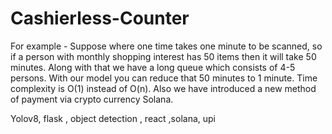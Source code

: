# Cashierless-Counter
For example - Suppose where one time takes one minute to be scanned, so if a person with monthly shopping interest has 50 items then it will take 50 minutes. Along with that we have  a long queue which consists of 4-5 persons. With our model you can reduce that 50 minutes to 1 minute.  Time complexity is O(1) instead of O(n). Also we have introduced a new method of payment via crypto currency Solana.

Yolov8, flask , object detection , react ,solana, upi
